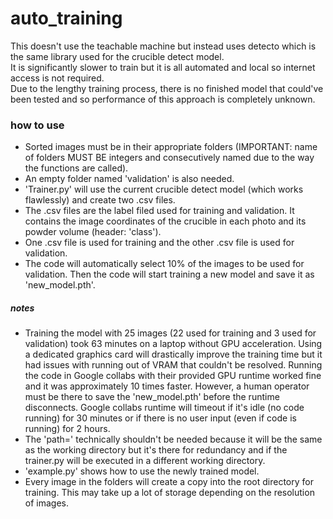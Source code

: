 # auto_training

This doesn't use the teachable machine but instead uses detecto which is the same library used for the crucible detect model. <br />
It is significantly slower to train but it is all automated and local so internet access is not required. <br />
Due to the lengthy training process, there is no finished model that could've been tested and so performance of this approach is completely unknown. <br />

### how to use 
* Sorted images must be in their appropriate folders (IMPORTANT: name of folders MUST BE integers and consecutively named due to the way the functions are called). <br />
* An empty folder named 'validation' is also needed. 
* 'Trainer.py' will use the current crucible detect model (which works flawlessly) and create two .csv files. 
* The .csv files are the label filed used for training and validation. It contains the image coordinates of the crucible in each photo and its powder volume (header: 'class'). 
* One .csv file is used for training and the other .csv file is used for validation. 
* The code will automatically select 10% of the images to be used for validation. Then the code will start training a new model and save it as 'new_model.pth'. 

##### notes
* Training the model with 25 images (22 used for training and 3 used for validation) took 63 minutes on a laptop without GPU acceleration. Using a dedicated graphics card will 
drastically improve the training time but it had issues with running out of VRAM that couldn't be resolved. Running the code in Google collabs with their provided GPU runtime 
worked fine and it was approximately 10 times faster. However, a human operator must be there to save the 'new_model.pth' before the runtime disconnects. Google collabs runtime will timeout 
if it's idle (no code running) for 30 minutes or if there is no user input (even if code is running) for 2 hours. <br />
* The 'path=' technically shouldn't be needed because it will be the same as the working directory but it's there for redundancy and if the trainer.py will be executed in a different
working directory.  <br />
* 'example.py' shows how to use the newly trained model. 
* Every image in the folders will create a copy into the root directory for training. This may take up a lot of storage depending on the resolution of images. 
